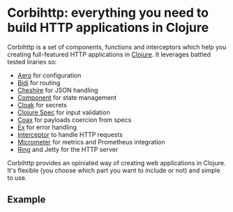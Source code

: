 # Corbihttp: everything you need to build HTTP applications in Clojure

Corbihttp is a set of components, functions and interceptors which help you creating full-featured HTTP applications in [Clojure](https://clojure.org/). It leverages battled tested liraries so:

- [Aero](https://github.com/juxt/aero) for configuration
- [Bidi](https://github.com/juxt/bidi) for routing
- [Cheshire](https://github.com/dakrone/cheshire) for JSON handling
- [Component](https://github.com/stuartsierra/component) for state management
- [Cloak](https://github.com/exoscale/cloak) for secrets
- [Clojure Spec](https://clojure.org/guides/spec) for input validation
- [Coax](https://github.com/exoscale/coax) for payloads coercion from specs
- [Ex](https://github.com/exoscale/ex) for error handling
- [Interceptor](https://github.com/exoscale/interceptor) to handle HTTP requests
- [Micrometer](https://micrometer.io/) for metrics and Prometheus integration
- [Ring](https://github.com/ring-clojure/ring) and Jetty for the HTTP server

Corbihttp provides an opiniated way of creating web applications in Clojure. It's flexible (you choose which part you want to include or not) and simple to use.

## Example
